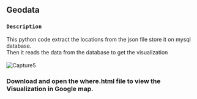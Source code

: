 ## Geodata

### `Description`

This python code extract the locations from the json file store it on mysql database.<br/>
Then it reads the data from the database to get the visualization<br/><br/>
![Capture5](https://user-images.githubusercontent.com/58487474/103335267-7cfa2f80-4a42-11eb-82f0-1b1ae7050ba2.PNG)

### Download and open the where.html file to view the Visualization in Google map.
